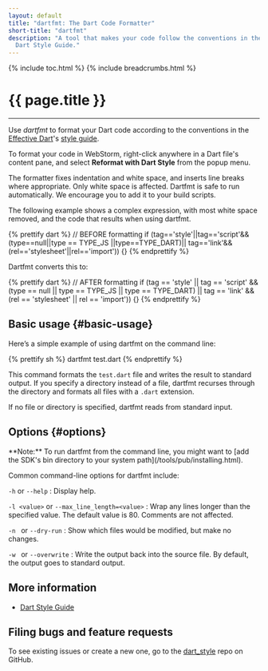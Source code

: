 ```yaml
---
layout: default
title: "dartfmt: The Dart Code Formatter"
short-title: "dartfmt"
description: "A tool that makes your code follow the conventions in the
  Dart Style Guide."
---
```


{% include toc.html %}
{% include breadcrumbs.html %}

# {{ page.title }}

---
Use _dartfmt_ to format your Dart code according to the conventions in the
[Effective Dart][]'s [style guide][].

[effective dart]: /effective-dart/
[style guide]: /effective-dart/style/

To format your code in WebStorm,
right-click anywhere in a Dart file's content pane,
and select **Reformat with Dart Style** from the popup menu.

The formatter fixes indentation and white space, and inserts line
breaks where appropriate. Only white space is affected.
Dartfmt is safe to run automatically. We encourage you to add it to your
build scripts.

The following example shows a complex expression, with most
white space removed, and the code that results when using dartfmt.

{% prettify dart %}
// BEFORE formatting
if (tag=='style'||tag=='script'&&(type==null||type == TYPE_JS
      ||type==TYPE_DART)||
  tag=='link'&&(rel=='stylesheet'||rel=='import')) {}
{% endprettify %}

Dartfmt converts this to:

{% prettify dart %}
// AFTER formatting
if (tag == 'style' ||
    tag == 'script' &&
        (type == null || type == TYPE_JS || type == TYPE_DART) ||
    tag == 'link' && (rel == 'stylesheet' || rel == 'import')) {}
{% endprettify %}

## Basic usage {#basic-usage}

Here’s a simple example of using dartfmt on the command line:

{% prettify sh %}
dartfmt test.dart
{% endprettify %}

This command formats the `test.dart` file and writes the result
to standard output.
If you specify a directory instead of a file, dartfmt recurses through
the directory and formats all files with a `.dart` extension.

If no file or directory is specified, dartfmt reads from standard input.

## Options {#options}

<aside class="alert alert-info" markdown="1">
**Note:**
To run dartfmt from the command line, you might want to
[add the SDK's bin directory to your system path](/tools/pub/installing.html).
</aside>

Common command-line options for dartfmt include:

`-h` or `--help`
: Display help.

`-l <value>` or `--max_line_length=<value>`
: Wrap any lines longer than the specified value.
  The default value is 80.  Comments are not affected.

`-n ` or `--dry-run`
: Show which files would be modified, but make no changes.

`-w ` or `--overwrite`
: Write the output back into the source file.
  By default, the output goes to standard output.

## More information

* [Dart Style Guide](/articles/style-guide/)

## Filing bugs and feature requests

  To see existing issues or create a new one, go to the
  [dart_style](https://github.com/dart-lang/dart_style/issues)
  repo on GitHub.
